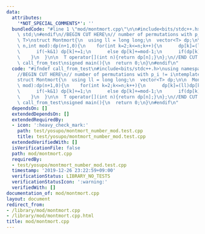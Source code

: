 ```yaml
---
data:
  attributes:
    '*NOT_SPECIAL_COMMENTS*': ''
  bundledCode: "#line 1 \"mod/montmort.cpp\"\n\n#include<bits/stdc++.h>\nusing namespace\
    \ std;\n#endif\n//BEGIN CUT HERE\n// number of permutations with p_i != i\ntemplate<typename\
    \ T>\nstruct Montmort{\n  using ll = long long;\n  vector<T> dp;\n\n  Montmort(int\
    \ n,int mod):dp(n+1,0){\n    for(int k=2;k<=n;k++){\n      dp[k]=(ll)dp[k-1]*k%mod;\n\
    \      if(~k&1) dp[k]+=1;\n      else dp[k]+=mod-1;\n      if(dp[k]>=mod) dp[k]-=mod;\n\
    \    }\n  }\n\n  T operator[](int n){return dp[n];}\n};\n//END CUT HERE\n#ifndef\
    \ call_from_test\nsigned main(){\n  return 0;\n}\n#endif\n"
  code: "#ifndef call_from_test\n#include<bits/stdc++.h>\nusing namespace std;\n#endif\n\
    //BEGIN CUT HERE\n// number of permutations with p_i != i\ntemplate<typename T>\n\
    struct Montmort{\n  using ll = long long;\n  vector<T> dp;\n\n  Montmort(int n,int\
    \ mod):dp(n+1,0){\n    for(int k=2;k<=n;k++){\n      dp[k]=(ll)dp[k-1]*k%mod;\n\
    \      if(~k&1) dp[k]+=1;\n      else dp[k]+=mod-1;\n      if(dp[k]>=mod) dp[k]-=mod;\n\
    \    }\n  }\n\n  T operator[](int n){return dp[n];}\n};\n//END CUT HERE\n#ifndef\
    \ call_from_test\nsigned main(){\n  return 0;\n}\n#endif\n"
  dependsOn: []
  extendedDependsOn: []
  extendedRequiredBy:
  - icon: ':heavy_check_mark:'
    path: test/yosupo/montmort_number_mod.test.cpp
    title: test/yosupo/montmort_number_mod.test.cpp
  extendedVerifiedWith: []
  isVerificationFile: false
  path: mod/montmort.cpp
  requiredBy:
  - test/yosupo/montmort_number_mod.test.cpp
  timestamp: '2019-12-26 23:22:59+09:00'
  verificationStatus: LIBRARY_NO_TESTS
  verificationStatusIcon: ':warning:'
  verifiedWith: []
documentation_of: mod/montmort.cpp
layout: document
redirect_from:
- /library/mod/montmort.cpp
- /library/mod/montmort.cpp.html
title: mod/montmort.cpp
---
```

